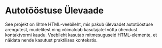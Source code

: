 # Autotööstuse Ülevaade
See projekt on lihtne HTML-veebileht, mis pakub ülevaadet autotööstuse arengutest, mudelitest ning võimaldab kasutajatel võtta ühendust kontaktvormi kaudu. Veebileht kasutab mitmesuguseid HTML-elemente, et näidata nende kasutust praktilises kontekstis.
